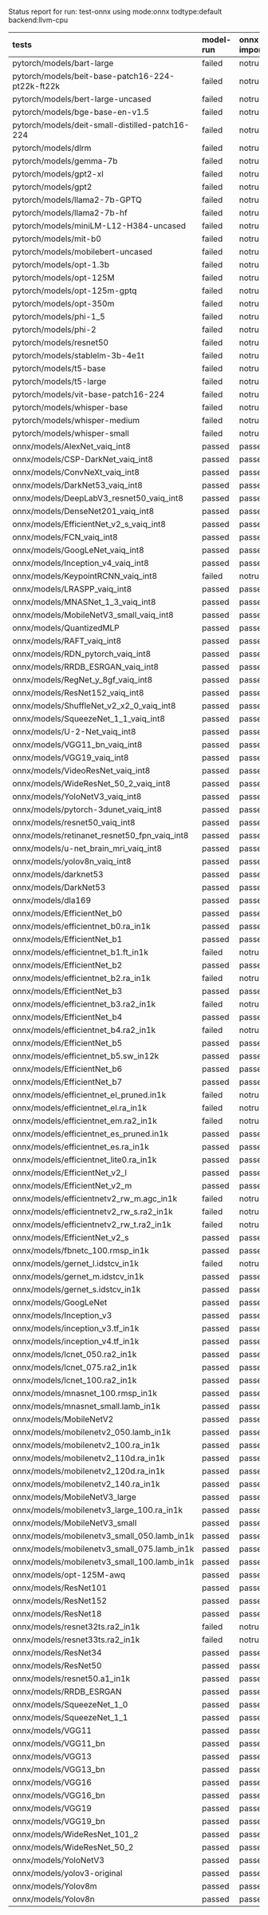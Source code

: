 Status report for run: test-onnx using mode:onnx todtype:default backend:llvm-cpu

| tests                                            | model-run   | onnx-import   | torch-mlir   | iree-compile   | inference   |
|:-------------------------------------------------|:------------|:--------------|:-------------|:---------------|:------------|
| pytorch/models/bart-large                        | failed      | notrun        | notrun       | notrun         | notrun      |
| pytorch/models/beit-base-patch16-224-pt22k-ft22k | failed      | notrun        | notrun       | notrun         | notrun      |
| pytorch/models/bert-large-uncased                | failed      | notrun        | notrun       | notrun         | notrun      |
| pytorch/models/bge-base-en-v1.5                  | failed      | notrun        | notrun       | notrun         | notrun      |
| pytorch/models/deit-small-distilled-patch16-224  | failed      | notrun        | notrun       | notrun         | notrun      |
| pytorch/models/dlrm                              | failed      | notrun        | notrun       | notrun         | notrun      |
| pytorch/models/gemma-7b                          | failed      | notrun        | notrun       | notrun         | notrun      |
| pytorch/models/gpt2-xl                           | failed      | notrun        | notrun       | notrun         | notrun      |
| pytorch/models/gpt2                              | failed      | notrun        | notrun       | notrun         | notrun      |
| pytorch/models/llama2-7b-GPTQ                    | failed      | notrun        | notrun       | notrun         | notrun      |
| pytorch/models/llama2-7b-hf                      | failed      | notrun        | notrun       | notrun         | notrun      |
| pytorch/models/miniLM-L12-H384-uncased           | failed      | notrun        | notrun       | notrun         | notrun      |
| pytorch/models/mit-b0                            | failed      | notrun        | notrun       | notrun         | notrun      |
| pytorch/models/mobilebert-uncased                | failed      | notrun        | notrun       | notrun         | notrun      |
| pytorch/models/opt-1.3b                          | failed      | notrun        | notrun       | notrun         | notrun      |
| pytorch/models/opt-125M                          | failed      | notrun        | notrun       | notrun         | notrun      |
| pytorch/models/opt-125m-gptq                     | failed      | notrun        | notrun       | notrun         | notrun      |
| pytorch/models/opt-350m                          | failed      | notrun        | notrun       | notrun         | notrun      |
| pytorch/models/phi-1_5                           | failed      | notrun        | notrun       | notrun         | notrun      |
| pytorch/models/phi-2                             | failed      | notrun        | notrun       | notrun         | notrun      |
| pytorch/models/resnet50                          | failed      | notrun        | notrun       | notrun         | notrun      |
| pytorch/models/stablelm-3b-4e1t                  | failed      | notrun        | notrun       | notrun         | notrun      |
| pytorch/models/t5-base                           | failed      | notrun        | notrun       | notrun         | notrun      |
| pytorch/models/t5-large                          | failed      | notrun        | notrun       | notrun         | notrun      |
| pytorch/models/vit-base-patch16-224              | failed      | notrun        | notrun       | notrun         | notrun      |
| pytorch/models/whisper-base                      | failed      | notrun        | notrun       | notrun         | notrun      |
| pytorch/models/whisper-medium                    | failed      | notrun        | notrun       | notrun         | notrun      |
| pytorch/models/whisper-small                     | failed      | notrun        | notrun       | notrun         | notrun      |
| onnx/models/AlexNet_vaiq_int8                    | passed      | passed        | notrun       | passed         | passed      |
| onnx/models/CSP-DarkNet_vaiq_int8                | passed      | passed        | notrun       | passed         | passed      |
| onnx/models/ConvNeXt_vaiq_int8                   | passed      | passed        | notrun       | passed         | passed      |
| onnx/models/DarkNet53_vaiq_int8                  | passed      | passed        | notrun       | passed         | passed      |
| onnx/models/DeepLabV3_resnet50_vaiq_int8         | passed      | passed        | notrun       | passed         | passed      |
| onnx/models/DenseNet201_vaiq_int8                | passed      | passed        | notrun       | passed         | passed      |
| onnx/models/EfficientNet_v2_s_vaiq_int8          | passed      | passed        | notrun       | passed         | passed      |
| onnx/models/FCN_vaiq_int8                        | passed      | passed        | notrun       | passed         | passed      |
| onnx/models/GoogLeNet_vaiq_int8                  | passed      | passed        | notrun       | passed         | passed      |
| onnx/models/Inception_v4_vaiq_int8               | passed      | passed        | notrun       | passed         | failed      |
| onnx/models/KeypointRCNN_vaiq_int8               | failed      | notrun        | notrun       | notrun         | notrun      |
| onnx/models/LRASPP_vaiq_int8                     | passed      | passed        | notrun       | passed         | mismatch    |
| onnx/models/MNASNet_1_3_vaiq_int8                | passed      | passed        | notrun       | passed         | passed      |
| onnx/models/MobileNetV3_small_vaiq_int8          | passed      | passed        | notrun       | passed         | passed      |
| onnx/models/QuantizedMLP                         | passed      | passed        | notrun       | passed         | passed      |
| onnx/models/RAFT_vaiq_int8                       | passed      | passed        | notrun       | passed         | failed      |
| onnx/models/RDN_pytorch_vaiq_int8                | passed      | passed        | notrun       | passed         | mismatch    |
| onnx/models/RRDB_ESRGAN_vaiq_int8                | passed      | passed        | notrun       | passed         | mismatch    |
| onnx/models/RegNet_y_8gf_vaiq_int8               | passed      | passed        | notrun       | passed         | passed      |
| onnx/models/ResNet152_vaiq_int8                  | passed      | passed        | notrun       | passed         | passed      |
| onnx/models/ShuffleNet_v2_x2_0_vaiq_int8         | passed      | passed        | notrun       | passed         | passed      |
| onnx/models/SqueezeNet_1_1_vaiq_int8             | passed      | passed        | notrun       | passed         | passed      |
| onnx/models/U-2-Net_vaiq_int8                    | passed      | passed        | notrun       | failed         | notrun      |
| onnx/models/VGG11_bn_vaiq_int8                   | passed      | passed        | notrun       | passed         | passed      |
| onnx/models/VGG19_vaiq_int8                      | passed      | passed        | notrun       | passed         | passed      |
| onnx/models/VideoResNet_vaiq_int8                | passed      | passed        | notrun       | passed         | passed      |
| onnx/models/WideResNet_50_2_vaiq_int8            | passed      | passed        | notrun       | passed         | passed      |
| onnx/models/YoloNetV3_vaiq_int8                  | passed      | passed        | notrun       | passed         | passed      |
| onnx/models/pytorch-3dunet_vaiq_int8             | passed      | passed        | notrun       | passed         | mismatch    |
| onnx/models/resnet50_vaiq_int8                   | passed      | passed        | notrun       | passed         | passed      |
| onnx/models/retinanet_resnet50_fpn_vaiq_int8     | passed      | passed        | notrun       | failed         | notrun      |
| onnx/models/u-net_brain_mri_vaiq_int8            | passed      | passed        | notrun       | passed         | passed      |
| onnx/models/yolov8n_vaiq_int8                    | passed      | passed        | notrun       | passed         | mismatch    |
| onnx/models/darknet53                            | passed      | passed        | notrun       | passed         | passed      |
| onnx/models/DarkNet53                            | passed      | passed        | notrun       | passed         | passed      |
| onnx/models/dla169                               | passed      | passed        | notrun       | passed         | passed      |
| onnx/models/EfficientNet_b0                      | passed      | passed        | notrun       | passed         | mismatch    |
| onnx/models/efficientnet_b0.ra_in1k              | passed      | passed        | notrun       | passed         | mismatch    |
| onnx/models/EfficientNet_b1                      | passed      | passed        | notrun       | passed         | mismatch    |
| onnx/models/efficientnet_b1.ft_in1k              | failed      | notrun        | notrun       | notrun         | notrun      |
| onnx/models/EfficientNet_b2                      | passed      | passed        | notrun       | passed         | mismatch    |
| onnx/models/efficientnet_b2.ra_in1k              | failed      | notrun        | notrun       | notrun         | notrun      |
| onnx/models/EfficientNet_b3                      | passed      | passed        | notrun       | passed         | mismatch    |
| onnx/models/efficientnet_b3.ra2_in1k             | failed      | notrun        | notrun       | notrun         | notrun      |
| onnx/models/EfficientNet_b4                      | passed      | passed        | notrun       | passed         | mismatch    |
| onnx/models/efficientnet_b4.ra2_in1k             | failed      | notrun        | notrun       | notrun         | notrun      |
| onnx/models/EfficientNet_b5                      | passed      | passed        | notrun       | passed         | mismatch    |
| onnx/models/efficientnet_b5.sw_in12k             | passed      | passed        | notrun       | passed         | mismatch    |
| onnx/models/EfficientNet_b6                      | passed      | passed        | notrun       | passed         | mismatch    |
| onnx/models/EfficientNet_b7                      | passed      | passed        | notrun       | passed         | mismatch    |
| onnx/models/efficientnet_el_pruned.in1k          | failed      | notrun        | notrun       | notrun         | notrun      |
| onnx/models/efficientnet_el.ra_in1k              | failed      | notrun        | notrun       | notrun         | notrun      |
| onnx/models/efficientnet_em.ra2_in1k             | failed      | notrun        | notrun       | notrun         | notrun      |
| onnx/models/efficientnet_es_pruned.in1k          | passed      | passed        | notrun       | passed         | passed      |
| onnx/models/efficientnet_es.ra_in1k              | passed      | passed        | notrun       | passed         | passed      |
| onnx/models/efficientnet_lite0.ra_in1k           | passed      | passed        | notrun       | passed         | passed      |
| onnx/models/EfficientNet_v2_l                    | passed      | passed        | notrun       | passed         | mismatch    |
| onnx/models/EfficientNet_v2_m                    | passed      | passed        | notrun       | passed         | mismatch    |
| onnx/models/efficientnetv2_rw_m.agc_in1k         | failed      | notrun        | notrun       | notrun         | notrun      |
| onnx/models/efficientnetv2_rw_s.ra2_in1k         | failed      | notrun        | notrun       | notrun         | notrun      |
| onnx/models/efficientnetv2_rw_t.ra2_in1k         | failed      | notrun        | notrun       | notrun         | notrun      |
| onnx/models/EfficientNet_v2_s                    | passed      | passed        | notrun       | passed         | mismatch    |
| onnx/models/fbnetc_100.rmsp_in1k                 | passed      | passed        | notrun       | passed         | passed      |
| onnx/models/gernet_l.idstcv_in1k                 | failed      | notrun        | notrun       | notrun         | notrun      |
| onnx/models/gernet_m.idstcv_in1k                 | passed      | passed        | notrun       | passed         | passed      |
| onnx/models/gernet_s.idstcv_in1k                 | passed      | passed        | notrun       | passed         | passed      |
| onnx/models/GoogLeNet                            | passed      | passed        | notrun       | failed         | notrun      |
| onnx/models/Inception_v3                         | passed      | passed        | notrun       | failed         | notrun      |
| onnx/models/inception_v3.tf_in1k                 | passed      | passed        | notrun       | failed         | notrun      |
| onnx/models/inception_v4.tf_in1k                 | passed      | passed        | notrun       | failed         | notrun      |
| onnx/models/lcnet_050.ra2_in1k                   | passed      | passed        | notrun       | passed         | mismatch    |
| onnx/models/lcnet_075.ra2_in1k                   | passed      | passed        | notrun       | passed         | mismatch    |
| onnx/models/lcnet_100.ra2_in1k                   | passed      | passed        | notrun       | passed         | mismatch    |
| onnx/models/mnasnet_100.rmsp_in1k                | passed      | passed        | notrun       | passed         | passed      |
| onnx/models/mnasnet_small.lamb_in1k              | passed      | passed        | notrun       | passed         | passed      |
| onnx/models/MobileNetV2                          | passed      | passed        | notrun       | passed         | mismatch    |
| onnx/models/mobilenetv2_050.lamb_in1k            | passed      | passed        | notrun       | passed         | passed      |
| onnx/models/mobilenetv2_100.ra_in1k              | passed      | passed        | notrun       | passed         | passed      |
| onnx/models/mobilenetv2_110d.ra_in1k             | passed      | passed        | notrun       | passed         | passed      |
| onnx/models/mobilenetv2_120d.ra_in1k             | passed      | passed        | notrun       | passed         | passed      |
| onnx/models/mobilenetv2_140.ra_in1k              | passed      | passed        | notrun       | passed         | passed      |
| onnx/models/MobileNetV3_large                    | passed      | passed        | notrun       | passed         | mismatch    |
| onnx/models/mobilenetv3_large_100.ra_in1k        | passed      | passed        | notrun       | passed         | passed      |
| onnx/models/MobileNetV3_small                    | passed      | passed        | notrun       | passed         | mismatch    |
| onnx/models/mobilenetv3_small_050.lamb_in1k      | passed      | passed        | notrun       | passed         | mismatch    |
| onnx/models/mobilenetv3_small_075.lamb_in1k      | passed      | passed        | notrun       | passed         | mismatch    |
| onnx/models/mobilenetv3_small_100.lamb_in1k      | passed      | passed        | notrun       | passed         | mismatch    |
| onnx/models/opt-125M-awq                         | passed      | passed        | notrun       | failed         | notrun      |
| onnx/models/ResNet101                            | passed      | passed        | notrun       | failed         | notrun      |
| onnx/models/ResNet152                            | passed      | passed        | notrun       | failed         | notrun      |
| onnx/models/ResNet18                             | passed      | passed        | notrun       | failed         | notrun      |
| onnx/models/resnet32ts.ra2_in1k                  | failed      | notrun        | notrun       | notrun         | notrun      |
| onnx/models/resnet33ts.ra2_in1k                  | failed      | notrun        | notrun       | notrun         | notrun      |
| onnx/models/ResNet34                             | passed      | passed        | notrun       | failed         | notrun      |
| onnx/models/ResNet50                             | passed      | passed        | notrun       | failed         | notrun      |
| onnx/models/resnet50.a1_in1k                     | passed      | passed        | notrun       | failed         | notrun      |
| onnx/models/RRDB_ESRGAN                          | passed      | passed        | notrun       | passed         | passed      |
| onnx/models/SqueezeNet_1_0                       | passed      | passed        | notrun       | failed         | notrun      |
| onnx/models/SqueezeNet_1_1                       | passed      | passed        | notrun       | failed         | notrun      |
| onnx/models/VGG11                                | passed      | passed        | notrun       | failed         | notrun      |
| onnx/models/VGG11_bn                             | passed      | passed        | notrun       | failed         | notrun      |
| onnx/models/VGG13                                | passed      | passed        | notrun       | failed         | notrun      |
| onnx/models/VGG13_bn                             | passed      | passed        | notrun       | failed         | notrun      |
| onnx/models/VGG16                                | passed      | passed        | notrun       | failed         | notrun      |
| onnx/models/VGG16_bn                             | passed      | passed        | notrun       | failed         | notrun      |
| onnx/models/VGG19                                | passed      | passed        | notrun       | failed         | notrun      |
| onnx/models/VGG19_bn                             | passed      | passed        | notrun       | failed         | notrun      |
| onnx/models/WideResNet_101_2                     | passed      | passed        | notrun       | failed         | notrun      |
| onnx/models/WideResNet_50_2                      | passed      | passed        | notrun       | failed         | notrun      |
| onnx/models/YoloNetV3                            | passed      | passed        | notrun       | failed         | notrun      |
| onnx/models/yolov3-original                      | passed      | passed        | notrun       | failed         | notrun      |
| onnx/models/Yolov8m                              | passed      | passed        | notrun       | failed         | notrun      |
| onnx/models/Yolov8n                              | passed      | passed        | notrun       | failed         | notrun      |
